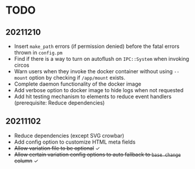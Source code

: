 # TODO

## 20211210
- Insert `make_path` errors (if permission denied) before the fatal errors thrown in `config.pm`
- Find if there is a way to turn on autoflush on `IPC::System` when invoking circos
- Warn users when they invoke the docker container without using `--mount` option by checking if `/app/mount` exists.
- Complete daemon functionality of the docker image
- Add verbose option to docker image to hide logs when not requested
- Add hit testing mechanism to elements to reduce event handlers (prerequisite: Reduce dependencies)

## 20211102
- Reduce dependencies (except SVG crowbar)
- Add config option to customize HTML meta fields
- ~~Allow variation file to be optional~~ ✓
- ~~Allow certain variation config options to auto fallback to `base change` column~~ ✓